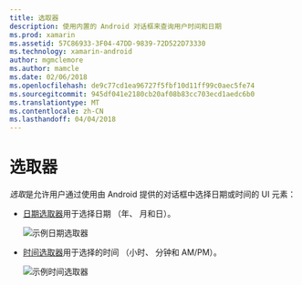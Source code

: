 ```yaml
---
title: 选取器
description: 使用内置的 Android 对话框来查询用户时间和日期
ms.prod: xamarin
ms.assetid: 57C86933-3F04-47DD-9839-72D522D73330
ms.technology: xamarin-android
author: mgmclemore
ms.author: mamcle
ms.date: 02/06/2018
ms.openlocfilehash: de9c77cd1ea96727f5fbf10d11ff99c0aec5fe74
ms.sourcegitcommit: 945df041e2180cb20af08b83cc703ecd1aedc6b0
ms.translationtype: MT
ms.contentlocale: zh-CN
ms.lasthandoff: 04/04/2018
---
```

# <a name="pickers"></a>选取器


*选取*是允许用户通过使用由 Android 提供的对话框中选择日期或时间的 UI 元素：

-   [日期选取器](~/android/user-interface/controls/pickers/date-picker.md)用于选择日期 （年、 月和日）。

    ![示例日期选取器](images/date-picker.png)

-   [时间选取器](~/android/user-interface/controls/pickers/time-picker.md)用于选择的时间 （小时、 分钟和 AM/PM）。

    ![示例时间选取器](images/time-picker.png)
